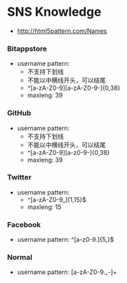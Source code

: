 # SNS Knowledge

* http://html5pattern.com/Names

### Bitappstore

* username pattern:
  - 不支持下划线
  - 不能以中横线开头，可以结尾
  - ^[a-zA-Z0-9][a-zA-Z0-9-]{0,38}
  - maxleng: 39

### GitHub

* username pattern:
  - 不支持下划线
  - 不能以中横线开头，可以结尾
  - ^[a-zA-Z0-9][a-z0-9-]{0,38}
  - maxleng: 39

### Twitter

* username pattern:
  - ^[a-zA-Z0-9_]{1,15}$
  - maxleng: 15


### Facebook

* username pattern: ^[a-z0-9.]{5,}$


### Normal

* username pattern: [a-zA-Z0-9._-]+
